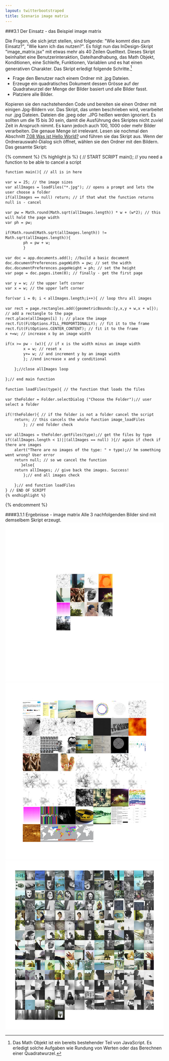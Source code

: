 ```yaml
---
layout: twitterbootstraped
title: Szenario image matrix
---
```


###<a name="08"></a>3.1 Der Einsatz - das Beispiel image matrix

Die Fragen, die sich jetzt stellen, sind folgende: "Wie kommt dies zum Einsatz?", "Wie kann ich das nutzen?".
Es folgt nun das InDesign-Skript "image_matrix.jsx" mit etwas mehr als 40 Zeilen Quelltext. Dieses Skript beinhaltet eine Benutzerinteraktion, Dateihandhabung, das Math Objekt, Konditionen, eine Schleife, Funktionen, Variablen und es hat einen generativen Charakter. Das Skript erledigt folgende Schritte.[^math]  

- Frage den Benutzer nach einem Ordner mit .jpg Dateien.  
- Erzeuge ein quadratisches Dokument dessen Grösse auf der Quadratwurzel der Menge der Bilder basiert und alle Bilder fasst.  
- Platziere alle Bilder.  

  
Kopieren sie den nachstehenden Code und bereiten sie einen Ordner mit einigen Jpg-Bildern vor. Das Skript, das unten beschrieben wird, verarbeitet nur .jpg Dateien. Dateien die .jpeg oder .JPG heißen werden ignoriert. Es sollten um die 15 bis 30 sein, damit die Ausführung des Skriptes nicht zuviel Zeit in Anspruch nimmt. Es kann jedoch auch 100, 1000 oder mehr Bilder verarbeiten. Die genaue Menge ist irrelevant. Lesen sie nochmal den Abschnitt [7.08 Was ist Hello World?](10terminologie.html#21) und führen sie das Skript aus. Wenn der Ordnerauswahl-Dialog sich öffnet, wählen sie den Ordner mit den Bildern.
Das gesamte Skript:  

<script src="https://gist.github.com/2651660.js"> </script>
{% comment %}
	{% highlight js %}
	{ // START SCRIPT
	main(); // you need a function to be able to cancel a script

	function main(){ // all is in here

	var w = 25; // the image sizes
	var allImages = loadFiles("*.jpg"); // opens a prompt and lets the user choose a folder
	if(allImages == null) return; // if that what the function returns null is - cancel

	var pw = Math.round(Math.sqrt(allImages.length)) * w + (w*2); // this will hold the page width
	var ph = pw;

	if(Math.round(Math.sqrt(allImages.length)) != Math.sqrt(allImages.length)){
	        ph = pw + w;
	        }

	var doc = app.documents.add(); //build a basic document
	doc.documentPreferences.pageWidth = pw; // set the width
	doc.documentPreferences.pageHeight = ph; // set the height
	var page = doc.pages.item(0); // finally - get the first page

	var y = w; // the upper left corner
	var x = w; // the upper left corner

	for(var i = 0; i < allImages.length;i++){ // loop thru all images

	var rect = page.rectangles.add({geometricBounds:[y,x,y + w,x + w]}); // add a rectangle to the page
	rect.place(allImages[i] ); // place the image
    rect.fit(FitOptions.FILL_PROPORTIONALLY); // fit it to the frame
    rect.fit(FitOptions.CENTER_CONTENT); // fit it to the frame
    x +=w; // increase x by an image width

	if(x >= pw - (w)){ // if x is the width minus an image width
	        x = w; // reset x
	        y+= w; // and increment y by an image width
	        }; //end increase x and y conditional

	    };//close allImages loop

	};// end main function

	function loadFiles(type){ // the function that loads the files

	var theFolder = Folder.selectDialog ("Choose the Folder");// user select a folder

	if(!theFolder){ // if the folder is not a folder cancel the script
		return; // this cancels the whole function image_loadFiles
			}; // end folder check

	var allImages = theFolder.getFiles(type);// get the files by type
	if((allImages.length < 1)||(allImages == null) ){// again if check if there are images
		alert("There are no images of the type: " + type);// hm something went wrong? User error
		return null; // so we cancel the function
		   }else{
		return allImages; // give back the images. Success!
	        };// end all images check

		};// end function loadFiles
	} // END OF SCRIPT
	{% endhighlight %}
{% endcomment %}

####<a name="33"></a>3.1.1 Ergebnisse - image matrix
Alle 3 nachfolgenden Bilder sind mit demselbem Skript erzeugt.  
[![matrix 1](images/image_matrix_1_thumb.jpg)](images/image_matrix_1.jpg)  
[![matrix 2](images/image_matrix_2_thumb.jpg)](images/image_matrix_2.jpg)  
[![matrix 3](images/image_matrix_3_thumb.jpg)](images/image_matrix_3.jpg)  

[^math]: Das Math Objekt ist ein bereits bestehender Teil von JavaScript. Es erledigt solche Aufgaben wie Rundung von Werten oder das Berechnen einer Quadratwurzel.  